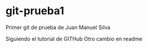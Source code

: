 # git-prueba1
Primer git de prueba de Juan Manuel Silva

Siguiendo el tutorial de GITHub
Otro cambio en readme